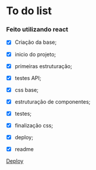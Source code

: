 # To do list

### Feito utilizando react

* [x] Criação da base; 
* [x] inicio do projeto;
* [x] primeiras estruturação; 
* [x] testes API;
* [x] css base;
* [x] estruturação de componentes;
* [x] testes;
* [x] finalização css;
* [x] deploy;
* [x] readme


[Deploy](https://todo-gustavobryan.vercel.app/)